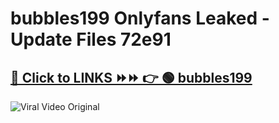 
 # bubbles199 Onlyfans Leaked - Update Files 72e91

## <h2><a href="https://clipsfans.com/bubbles199&ref=git">🔗 Click to LINKS ⏩⏩ 👉 🟢 bubbles199 </a></h2>

<a href="https://clipsfans.com/bubbles199&ref=git" rel="nofollow" data-target="animated-image.originalLink"><img src="https://i.ibb.co.com/xMMVF88/686577567.gif" alt="Viral Video Original" style="max-width: 100%; display: inline-block;" data-target="animated-image.originalImage"></a>

